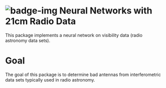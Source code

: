 ![badge-img](https://img.shields.io/badge/Made%20at-%23AstroHackWeek-8063d5.svg?style=flat)
Neural Networks with 21cm Radio Data
====================================

This package implements a neural network on visibility data (radio astronomy data sets).

Goal
====
The goal of this package is to determine bad antennas from interferometric data sets typically used in radio astronomy. 


